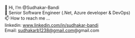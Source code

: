 👋 Hi, I’m @Sudhakar-Bandi \
👀 Senior Software Engineer (.Net, Azure developer & DevOps) \
📫 How to reach me ... \
linkedin: www.linkedin.com/in/sudhakar-bandi \
Email: sudhakarb1238@gmail.com@gmail.com 

